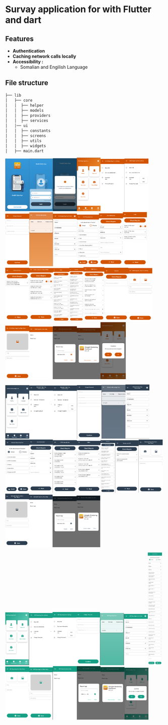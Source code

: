 
# Survay application for with Flutter and dart
 
## Features
* **Authentication**  
* **Caching network calls locally**
* **Accessibility :**   
  - Somalian and Engilish Language 

## File structure

    
    ├── lib
    │   ├── core  
    │   │  ├── helper 
    │   │  ├── models 
    │   │  ├── providers 
    │   │  ├── services 
    │   │── ui
    │   │  ├── constants
    │   │  ├── screens
    │   │  ├── utils
    │   │  ├── widgets
    │   ├── main.dart                  
     
 
<img src="ProjectSnap/chw/1.png" width="15%" alt="Demo of this application" /><img src="ProjectSnap/chw/2.png" width="15%" alt="Demo of this application" /><img src="ProjectSnap/chw/3.png" width="15%" alt="Demo of this application" /><img src="ProjectSnap/chw/4.png" width="15%" alt="Demo of this application" /><img src="ProjectSnap/chw/5.png" width="15%" alt="Demo of this application" /><img src="ProjectSnap/chw/6.png" width="15%" alt="Demo of this application" /><img src="ProjectSnap/chw/7.png" width="15%" alt="Demo of this application" /><img src="ProjectSnap/chw/8.png" width="15%" alt="Demo of this application" /><img src="ProjectSnap/chw/9.png" width="15%" alt="Demo of this application" /><img src="ProjectSnap/chw/10.png" width="14%" alt="Demo of this application" /><img src="ProjectSnap/chw/11.png" width="15%" alt="Demo of this application" /><img src="ProjectSnap/chw/12.png" width="15%" alt="Demo of this application" /><img src="ProjectSnap/chw/13.png" width="15%" alt="Demo of this application" /><img src="ProjectSnap/chw/14.png" width="15%" alt="Demo of this application" /><img src="ProjectSnap/chw/15.png" width="10.2%" alt="Demo of this application" /><img src="ProjectSnap/chw/16.png" width="9%" alt="Demo of this application" /><img src="ProjectSnap/chw/17.png" width="13.2%" alt="Demo of this application" /><img src="ProjectSnap/chw/18.png" width="15%" alt="Demo of this application" /><img src="ProjectSnap/chw/19.png" width="15%" alt="Demo of this application" /><img src="ProjectSnap/chw/20.png" width="15%" alt="Demo of this application" /><img src="ProjectSnap/chw/21.png" width="15%" alt="Demo of this application" /><img src="ProjectSnap/chw/22.png" width="15%" alt="Demo of this application" /><img src="ProjectSnap/chw/23.png" width="15%" alt="Demo of this application" /><img src="ProjectSnap/chw/24.png" width="15.8%" alt="Demo of this application" />
 

 
<img src="ProjectSnap/outreach/1.png" width="15%" alt="Demo of this application" /><img src="ProjectSnap/outreach/2.png" width="15%" alt="Demo of this application" /><img src="ProjectSnap/outreach/3.png" width="15%" alt="Demo of this application" /><img src="ProjectSnap/outreach/4.png" width="15.6%" alt="Demo of this application" /><img src="ProjectSnap/outreach/5.png" width="15%" alt="Demo of this application" /><img src="ProjectSnap/outreach/6.png" width="15%" alt="Demo of this application" /><img src="ProjectSnap/outreach/7.png" width="15%" alt="Demo of this application" /><img src="ProjectSnap/outreach/8.png" width="15%" alt="Demo of this application" /><img src="ProjectSnap/outreach/9.png" width="15%" alt="Demo of this application" /><img src="ProjectSnap/outreach/10.png" width="15%" alt="Demo of this application" /><img src="ProjectSnap/outreach/11.png" width="9%" alt="Demo of this application" /><img src="ProjectSnap/outreach/12.png" width="15%" alt="Demo of this application" /><img src="ProjectSnap/outreach/13.png" width="15%" alt="Demo of this application" /><img src="ProjectSnap/outreach/14.png" width="14.8%" alt="Demo of this application" /><img src="ProjectSnap/outreach/15.png" width="15%" alt="Demo of this application" /><img src="ProjectSnap/outreach/16.png" width="15%" alt="Demo of this application" /><img src="ProjectSnap/outreach/17.png" width="15%" alt="Demo of this application" />



<img src="ProjectSnap/rrt/1.png" width="14.8%" alt="Demo of this application" /><img src="ProjectSnap/rrt/2.png" width="15%" alt="Demo of this application" /><img src="ProjectSnap/rrt/3.png" width="14.8%" alt="Demo of this application" /><img src="ProjectSnap/rrt/4.png" width="15%" alt="Demo of this application" /><img src="ProjectSnap/rrt/5.png" width="15%" alt="Demo of this application" /><img src="ProjectSnap/rrt/6.png" width="15%" alt="Demo of this application" /><img src="ProjectSnap/rrt/7.png" width="9%" alt="Demo of this application" /><img src="ProjectSnap/rrt/8.png" width="15%" alt="Demo of this application" /><img src="ProjectSnap/rrt/9.png" width="15%" alt="Demo of this application" /><img src="ProjectSnap/rrt/10.png" width="15%" alt="Demo of this application" /><img src="ProjectSnap/rrt/11.png" width="15%" alt="Demo of this application" /><img src="ProjectSnap/rrt/12.png" width="15%" alt="Demo of this application" /><img src="ProjectSnap/rrt/13.png" width="15%" alt="Demo of this application" />
